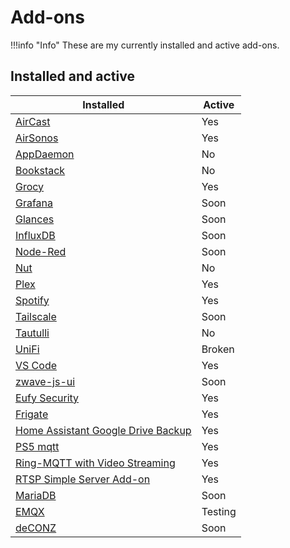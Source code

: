 # Add-ons

!!!info "Info"
    These are my currently installed and active add-ons.

## Installed and active


 **Installed**                                       | **Active**
----------------------------------------------------|-----------
[AirCast](aircast)                                  | Yes
[AirSonos](airsonos)                                | Yes
[AppDaemon](appdaemon)                              | No
[Bookstack](bookstack)                              | No
[Grocy](grocy)                                      | Yes
[Grafana](grafana)                                  | Soon
[Glances](glances)                                  | Soon
[InfluxDB](influxdb)                                | Soon
[Node-Red](node-red)                                | Soon
[Nut](nut)                                          | No
[Plex](plex)                                        | Yes
[Spotify](spotify)                                  | Yes
[Tailscale](tailscale)                              | Soon
[Tautulli](tautulli)                                | No
[UniFi](unifi)                                      | Broken
[VS Code](vscode)                                   | Yes
[zwave-js-ui](zwave-js-ui)                          | Soon
[Eufy Security](eufy-security)                      | Yes
[Frigate](friagte)                                  | Yes
[Home Assistant Google Drive Backup](gdrive-backup) | Yes
[PS5 mqtt](ps5-mqtt)                                | Yes
[Ring-MQTT with Video Streaming](ring-mqtt)         | Yes
[RTSP Simple Server Add-on](rtsp-simple-server)     | Yes
[MariaDB](mariabd)                                  | Soon
[EMQX](emqx)                                        | Testing
[deCONZ](deconz)                                    | Soon




[airsonos]: https://github.com/hassio-addons/addon-airsonos
[aircast]: https://github.com/hassio-addons/repository/commit/b2bffe94d503db5b6517b3face04d759b8c19ea0
[appdaemon]: https://github.com/hassio-addons/repository/tree/master/appdaemon
[bookstack]: https://github.com/hassio-addons/repository/tree/master/bookstack
[grocy]: https://github.com/hassio-addons/repository/tree/master/grocy
[grafana]: https://github.com/hassio-addons/repository/tree/master/grafana
[glances]: https://github.com/hassio-addons/repository/tree/master/glances
[influxdb]: https://github.com/hassio-addons/repository/tree/master/influxdb
[node-red]: https://github.com/hassio-addons/repository/tree/master/node-red
[nut]: https://github.com/hassio-addons/repository/tree/master/nut
[plex]: https://github.com/hassio-addons/repository/tree/master/plex
[spotify]: https://github.com/hassio-addons/repository/tree/master/spotify
[tailscale]: https://github.com/hassio-addons/repository/tree/master/tailscale
[tautulli]: https://github.com/hassio-addons/repository/tree/master/tautulli
[unifi]: https://github.com/hassio-addons/repository/tree/master/unifi
[vscode]: https://github.com/hassio-addons/repository/tree/master/vscode
[zwave-js-ui]: https://github.com/hassio-addons/repository/tree/master/zwave-js-ui
[eufy-security]: https://github.com/fuatakgun/eufy_security
[frigate]: https://github.com/blakeblackshear/frigate
[gdrive-backup]: https://github.com/sabeechen/hassio-google-drive-backup
[ps5-mqtt]: https://github.com/FunkeyFlo/ps5-mqtt/tree/main/add-ons/ps5-mqtt
[ring-mqtt]: https://github.com/tsightler/ring-mqtt-ha-addon
[mariadb]: https://github.com/home-assistant/hassio-addons/tree/master/mariadb
[emqx]: https://github.com/hassio-addons/addon-emqx
[deconz]: https://github.com/home-assistant/hassio-addons/tree/master/deconz
[rtsp-simple-server]: https://github.com/fuatakgun/rtsp_simple_server